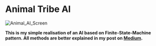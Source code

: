 # Animal Tribe AI
![Animal_AI_Screen](https://user-images.githubusercontent.com/62836352/109435215-05388900-7a22-11eb-92d5-6855e3f560e7.png)

**This is my simple realisation of an AI based on Finite-State-Machine pattern. 
All methods are better explained in my post on [Medium](https://044developer.medium.com/animal-tribe-ai-behaviour-60166bbebf89).**
